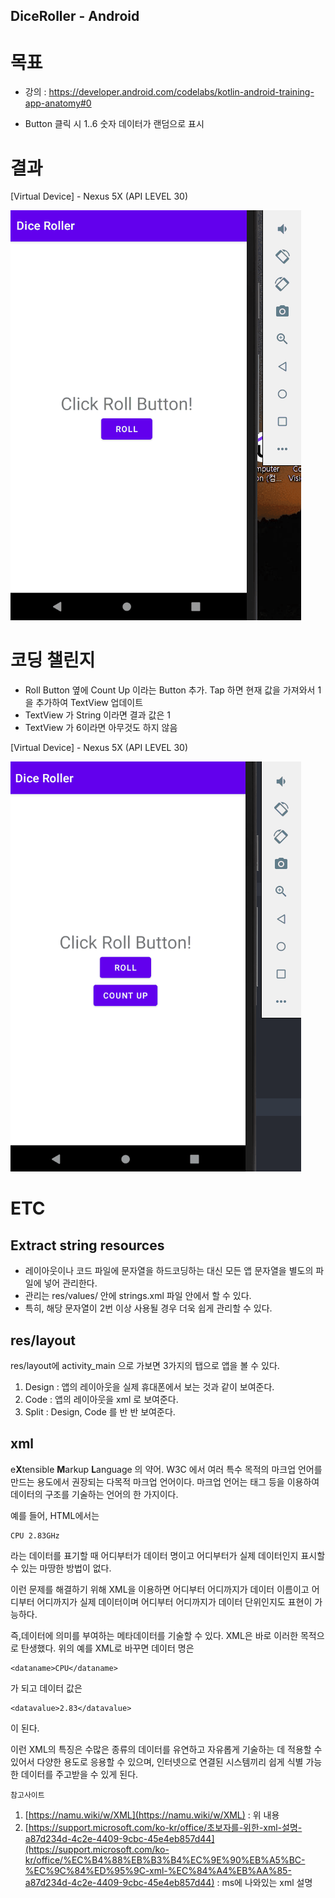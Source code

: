 ## DiceRoller - Android

# 목표

-  강의 : https://developer.android.com/codelabs/kotlin-android-training-app-anatomy#0

-  Button 클릭 시 1..6 숫자 데이터가 랜덤으로 표시

# 결과

[Virtual Device] - Nexus 5X (API LEVEL 30)

![project_result.gif](readme_files/project_result.gif)

# 코딩 챌린지

-  Roll Button 옆에 Count Up 이라는 Button 추가. Tap 하면 현재 값을 가져와서 1을 추가하여 TextView 업데이트
-  TextView 가 String 이라면 결과 값은 1
-  TextView 가 6이라면 아무것도 하지 않음

[Virtual Device] - Nexus 5X (API LEVEL 30)

![coding_challenge_result.gif](readme_files/coding_challenge_result.gif)

# ETC

## **Extract string resources**

-  레이아웃이나 코드 파일에 문자열을 하드코딩하는 대신 모든 앱 문자열을 별도의 파일에 넣어 관리한다.
-  관리는 res/values/ 안에 strings.xml 파일 안에서 할 수 있다.
-  특히, 해당 문자열이 2번 이상 사용될 경우 더욱 쉽게 관리할 수 있다.

## **res/layout**

res/layout에 activity_main 으로 가보면 3가지의 탭으로 앱을 볼 수 있다.

1. Design : 앱의 레이아웃을 실제 휴대폰에서 보는 것과 같이 보여준다.
2. Code : 앱의 레이아웃을 xml 로 보여준다.
3. Split : Design, Code 를 반 반 보여준다.

## **xml**

e**X**tensible **M**arkup **L**anguage 의 약어. W3C 에서 여러 특수 목적의 마크업 언어를 만드는 용도에서 권장되는 다목적 마크업 언어이다. 마크업 언어는 태그 등을 이용하여 데이터의 구조를 기술하는 언어의 한 가지이다.

예를 들어, HTML에서는

```
CPU 2.83GHz
```

라는 데이터를 표기할 때 어디부터가 데이터 명이고 어디부터가 실제 데이터인지 표시할 수 있는 마땅한 방법이 없다.

이런 문제를 해결하기 위해 XML을 이용하면 어디부터 어디까지가 데이터 이름이고 어디부터 어디까지가 실제 데이터이며 어디부터 어디까지가 데이터 단위인지도 표현이 가능하다.

즉,데이터에 의미를 부여하는 메타데이터를 기술할 수 있다. XML은 바로 이러한 목적으로 탄생했다. 위의 예를 XML로 바꾸면 데이터 명은

```
<dataname>CPU</dataname>
```

가 되고 데이터 값은

```
<datavalue>2.83</datavalue>
```

이 된다.

이런 XML의 특징은 수많은 종류의 데이터를 유연하고 자유롭게 기술하는 데 적용할 수 있어서 다양한 용도로 응용할 수 있으며, 인터넷으로 연결된 시스템끼리 쉽게 식별 가능한 데이터를 주고받을 수 있게 된다.

`참고사이트`

1. [https://namu.wiki/w/XML](https://namu.wiki/w/XML) : 위 내용
2. [https://support.microsoft.com/ko-kr/office/초보자를-위한-xml-설명-a87d234d-4c2e-4409-9cbc-45e4eb857d44](https://support.microsoft.com/ko-kr/office/%EC%B4%88%EB%B3%B4%EC%9E%90%EB%A5%BC-%EC%9C%84%ED%95%9C-xml-%EC%84%A4%EB%AA%85-a87d234d-4c2e-4409-9cbc-45e4eb857d44) : ms에 나와있는 xml 설명
